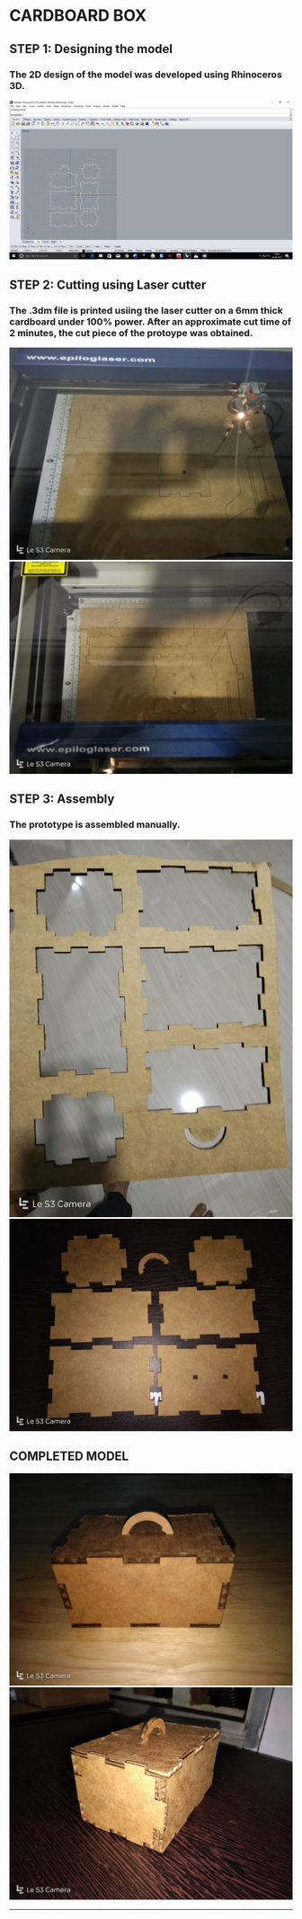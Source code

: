 # CARDBOARD BOX


## STEP 1: Designing the model

### The 2D design of the model was developed using Rhinoceros 3D.

<img src="30.jpg">

## STEP 2: Cutting using Laser cutter

### The .3dm file is printed usiing the laser cutter on a 6mm thick cardboard under 100% power. After an approximate cut time of 2 minutes, the cut piece of the protoype was obtained.

<img src="31.jpg">


<img src="32.jpg">


## STEP 3: Assembly

### The prototype is assembled manually.

<img src="33.jpg">


<img src="34.jpg">


## COMPLETED MODEL

<img src="35.jpg">


<img src="36.jpg">

-----
